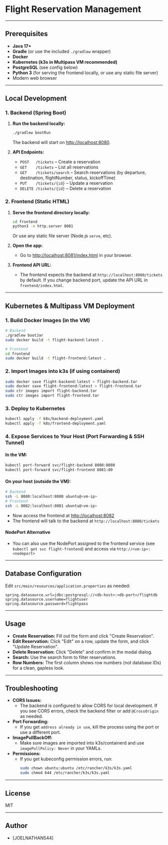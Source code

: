 # Flight Reservation Management

---

## Prerequisites

- **Java 17+**
- **Gradle** (or use the included `./gradlew` wrapper)
- **Docker**
- **Kubernetes (k3s in Multipass VM recommended)**
- **PostgreSQL** (see config below)
- **Python 3** (for serving the frontend locally, or use any static file server)
- Modern web browser

---

## Local Development

### 1. Backend (Spring Boot)

1. **Run the backend locally:**
   ```bash
   ./gradlew bootRun
   ```
   The backend will start on [http://localhost:8080](http://localhost:8080).

2. **API Endpoints:**
   - `POST   /tickets`           – Create a reservation
   - `GET    /tickets`           – List all reservations
   - `GET    /tickets/search`    – Search reservations (by departure, destination, flightNumber, status, kickoffTime)
   - `PUT    /tickets/{id}`      – Update a reservation
   - `DELETE /tickets/{id}`      – Delete a reservation

### 2. Frontend (Static HTML)

1. **Serve the frontend directory locally:**
   ```bash
   cd frontend
   python3 -m http.server 8081
   ```
   Or use any static file server (Node.js `serve`, etc).

2. **Open the app:**
   - Go to [http://localhost:8081/index.html](http://localhost:8081/index.html) in your browser.

3. **Frontend API URL:**
   - The frontend expects the backend at `http://localhost:8080/tickets` by default. If you change backend port, update the API URL in `frontend/index.html`.

---

## Kubernetes & Multipass VM Deployment

### 1. Build Docker Images (in the VM)

```bash
# Backend
./gradlew bootJar
sudo docker build -t flight-backend:latest .

# Frontend
cd frontend
sudo docker build -t flight-frontend:latest .
```

### 2. Import Images into k3s (if using containerd)

```bash
sudo docker save flight-backend:latest > flight-backend.tar
sudo docker save flight-frontend:latest > flight-frontend.tar
sudo ctr images import flight-backend.tar
sudo ctr images import flight-frontend.tar
```

### 3. Deploy to Kubernetes

```bash
kubectl apply -f k8s/backend-deployment.yaml
kubectl apply -f k8s/frontend-deployment.yaml
```

### 4. Expose Services to Your Host (Port Forwarding & SSH Tunnel)

#### In the VM:
```bash
kubectl port-forward svc/flight-backend 8080:8080
kubectl port-forward svc/flight-frontend 8081:80
```

#### On your host (outside the VM):
```bash
# Backend
ssh -L 8080:localhost:8080 ubuntu@<vm-ip>
# Frontend
ssh -L 8082:localhost:8081 ubuntu@<vm-ip>
```
- Now access the frontend at [http://localhost:8082](http://localhost:8082)
- The frontend will talk to the backend at `http://localhost:8080/tickets`

#### NodePort Alternative
- You can also use the NodePort assigned to the frontend service (see `kubectl get svc flight-frontend`) and access via `http://<vm-ip>:<nodeport>`

---

## Database Configuration

Edit `src/main/resources/application.properties` as needed:
```
spring.datasource.url=jdbc:postgresql://<db-host>:<db-port>/flightdb
spring.datasource.username=flightuser
spring.datasource.password=flightpass
```

---

## Usage

- **Create Reservation:** Fill out the form and click "Create Reservation".
- **Edit Reservation:** Click "Edit" on a row, update the form, and click "Update Reservation".
- **Delete Reservation:** Click "Delete" and confirm in the modal dialog.
- **Search:** Use the search form to filter reservations.
- **Row Numbers:** The first column shows row numbers (not database IDs) for a clean, gapless look.

---

## Troubleshooting

- **CORS Issues:**
  - The backend is configured to allow CORS for local development. If you see CORS errors, check the backend filter or add `@CrossOrigin` as needed.
- **Port Forwarding:**
  - If you get `address already in use`, kill the process using the port or use a different port.
- **ImagePullBackOff:**
  - Make sure images are imported into k3s/containerd and use `imagePullPolicy: Never` in your YAMLs.
- **Permissions:**
  - If you get kubeconfig permission errors, run:
    ```bash
    sudo chown ubuntu:ubuntu /etc/rancher/k3s/k3s.yaml
    sudo chmod 644 /etc/rancher/k3s/k3s.yaml
    ```

---

## License

MIT

---

## Author

- [JOELNATHAN544]